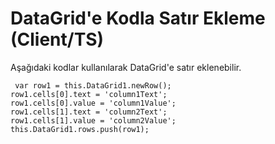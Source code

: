# DataGrid'e Kodla Satır Ekleme (Client/TS)

Aşağıdaki kodlar kullanılarak DataGrid'e satır eklenebilir.

	 var row1 = this.DataGrid1.newRow();
	row1.cells[0].text = 'column1Text';
	row1.cells[0].value = 'column1Value';
	row1.cells[1].text = 'column2Text';
	row1.cells[1].value = 'column2Value';
	this.DataGrid1.rows.push(row1);